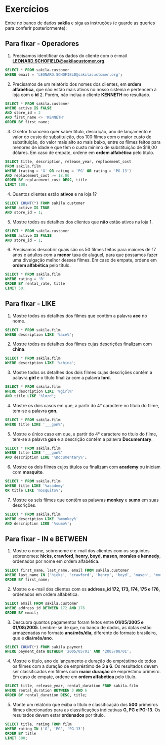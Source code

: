 # Exercícios

Entre no banco de dados **sakila** e siga as instruções (e guarde as queries para conferir posteriormente):

## Para fixar - Operadores

1. Precisamos identificar os dados do cliente com o e-mail **LEONARD.SCHOFIELD@sakilacustomer.org**.

```sql
SELECT * FROM sakila.customer
WHERE email = 'LEONARD.SCHOFIELD@sakilacustomer.org';
```

2. Precisamos de um relatório dos nomes dos clientes, em **ordem alfabética**, que não estão mais ativos no nosso sistema e pertencem à loja com o **id** 2. Porém, não inclua o cliente **KENNETH** no resultado.

```sql
SELECT * FROM sakila.customer
WHERE active IS FALSE
AND store_id = 2
AND first_name <> 'KENNETH'
ORDER BY first_name;
```

3. O setor financeiro quer saber título, descrição, ano de lançamento e valor do custo de substituição, dos 100 filmes com o maior custo de substituição, do valor mais alto ao mais baixo, entre os filmes feitos para menores de idade e que têm o custo mínimo de substituição de $18,00 dólares. Em caso de empate, ordene em **ordem alfabética** pelo título.

```sql
SELECT title, description, release_year, replacement_cost
FROM sakila.film
WHERE (rating = 'G' OR rating = 'PG' OR rating = 'PG-13')
AND replacement_cost >= 18.00
ORDER BY replacement_cost DESC, title
LIMIT 100;
```

4. Quantos clientes estão **ativos** e na loja **1**?

```sql
SELECT COUNT(*) FROM sakila.customer
WHERE active IS TRUE
AND store_id = 1;
```

5. Mostre todos os detalhes dos clientes que **não** estão ativos na loja **1**.

```sql
SELECT * FROM sakila.customer
WHERE active IS FALSE
AND store_id = 1;
```

6. Precisamos descobrir quais são os 50 filmes feitos para maiores de 17 anos e adultos com a **menor** taxa de aluguel, para que possamos fazer uma divulgação melhor desses filmes. Em caso de empate, ordene em **ordem alfabética** pelo título.

```sql
SELECT * FROM sakila.film
WHERE rating = 'R'
ORDER BY rental_rate, title
LIMIT 50;
```

## Para fixar - LIKE

1. Mostre todos os detalhes dos filmes que contêm a palavra **ace** no nome.

```sql
SELECT * FROM sakila.film
WHERE description LIKE '%ace%';
```

2. Mostre todos os detalhes dos filmes cujas descrições finalizam com **china**.

```sql
SELECT * FROM sakila.film
WHERE description LIKE '%china';
```

3. Mostre todos os detalhes dos dois filmes cujas descrições contêm a palavra **girl** e o título finaliza com a palavra **lord**.

```sql
SELECT * FROM sakila.film
WHERE description LIKE '%girl%'
AND title LIKE '%lord';
```

4. Mostre os dois casos em que, a partir do 4° caractere no título do filme, tem-se a palavra **gon**.

```sql
SELECT * FROM sakila.film
WHERE title LIKE '___gon%';
```

5. Mostre o único caso em que, a partir do 4° caractere no título do filme, tem-se a palavra **gon** e a descrição contém a palavra **Documentary**.

```sql
SELECT * FROM sakila.film
WHERE title LIKE '___gon%'
AND description LIKE '%Documentary%';
```

6. Mostre os dois filmes cujos títulos ou finalizam com **academy** ou iniciam com **mosquito**.

```sql
SELECT * FROM sakila.film
WHERE title LIKE '%academy'
OR title LIKE 'mosquito%';
```

7. Mostre os seis filmes que contêm as palavras **monkey** e **sumo** em suas descrições.

```sql
SELECT * FROM sakila.film
WHERE description LIKE '%monkey%'
AND description LIKE '%sumo%';
```

## Para fixar - IN e BETWEEN

1. Mostre o nome, sobrenome e e-mail dos clientes com os seguintes sobrenomes: **hicks, crawford, henry, boyd, mason, morales e kennedy**, ordenados por nome em ordem alfabética.

```sql
SELECT first_name, last_name, email FROM sakila.customer
WHERE last_name IN ('hicks', 'crawford', 'henry', 'boyd', 'mason', 'morales','kennedy')
ORDER BY first_name;
```

2. Mostre o e-mail dos clientes com os **address_id 172, 173, 174, 175 e 176**, ordenados em ordem alfabética.

```sql
SELECT email FROM sakila.customer
WHERE address_id BETWEEN 172 AND 176
ORDER BY email;
```

3. Descubra quantos pagamentos foram feitos entre **01/05/2005 e 01/08/2005**. Lembre-se de que, no banco de dados, as datas estão armazenadas no formato **ano/mês/dia**, diferente do formato brasileiro, que é **dia/mês/ano**.

```sql
SELECT COUNT(*) FROM sakila.payment
WHERE payment_date BETWEEN '2005/05/01' AND '2005/08/01';
```

4. Mostre o título, ano de lançamento e duração do empréstimo de todos os filmes com a duração de empréstimo de **3 a 6**. Os resultados devem ser classificados em filmes com **maior duração** de empréstimo primeiro. Em caso de empate, ordene em **ordem alfabética** pelo título.

```sql
SELECT title, release_year, rental_duration FROM sakila.film
WHERE rental_duration BETWEEN 3 AND 6
ORDER BY rental_duration DESC, title;
```

5. Monte um relatório que exiba o título e classificação dos **500** primeiros filmes direcionados para as classificações indicativas **G, PG e PG-13**. Os resultados devem estar **ordenados** por título.

```sql
SELECT title, rating FROM film
WHERE rating IN ('G', 'PG', 'PG-13')
ORDER BY title
LIMIT 500;
```

